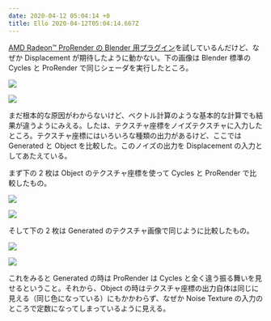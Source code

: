 ```yaml
---
date: 2020-04-12 05:04:14 +0
title: Ello 2020-04-12T05:04:14.667Z
---
```

[AMD Radeon™ ProRender の Blender 用プラグイン](https://www.amd.com/en/technologies/radeon-prorender-blender)を試しているんだけど、なぜか Displacement が期待したように動かない。下の画像は Blender 標準の Cycles と ProRender で同じシェーダを実行したところ。


![](https://assets3.ello.co/uploads/asset/attachment/11190706/ello-optimized-14654608.jpg)

![](https://assets2.ello.co/uploads/asset/attachment/11190707/ello-optimized-df076b79.jpg)

まだ根本的な原因がわからないけど、ベクトル計算のような基本的な計算でも結果が違うようにみえる。したは、テクスチャ座標をノイズテクスチャに入力したところ。テクスチャ座標にはいろいろな種類の出力があるけど、ここでは Generated と Object を比較した。このノイズの出力を Displacement の入力としてあたえている。

まず下の 2 枚は Object のテクスチャ座標を使って Cycles と ProRender で比較したもの。

![](https://assets1.ello.co/uploads/asset/attachment/11190708/ello-optimized-1e649eec.jpg)

![](https://assets3.ello.co/uploads/asset/attachment/11190710/ello-optimized-93221e98.jpg)

そして下の 2 枚は Generated のテクスチャ画像で同じように比較したもの。


![](https://assets2.ello.co/uploads/asset/attachment/11190711/ello-optimized-db9303d2.jpg)

![](https://assets3.ello.co/uploads/asset/attachment/11190714/ello-optimized-42f90881.jpg)

これをみると Generated の時は ProRender は Cycles と全く違う振る舞いを見せるということ。それから、Object の時はテクスチャ座標の出力自体は同じに見える（同じ色になっている）にもかかわらず、なぜか Noise Texture の入力のところで定数になってしまっているように見える。


